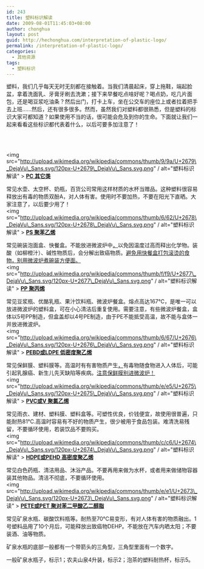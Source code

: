 ```yaml
---
id: 243
title: 塑料标识解读
date: 2009-08-01T11:45:03+08:00
author: chonghua
layout: post
guid: http://hechonghua.com/interpretation-of-plastic-logo/
permalink: /interpretation-of-plastic-logo/
categories:
  - 其他资源
tags:
  - 塑料标识
---
```

塑料，我们几乎每天无时无刻都在接触着。当我们清晨起床，穿上拖鞋，端起脸盆，拿着洗面乳、牙膏牙刷去洗漱；接下来早餐吃点啥好呢？喝点奶，吃几片面包，还是喝豆浆吃油条？然后出门，打卡上车，坐在公交车的座位上或者拉着把手去上班……然后，还有很多很多。然而，虽然我们对塑料都很熟悉，但是塑料的标识大家可都知道？如果使用不当的话，很可能会危及到你的生命。下面就让我们一起来看看这些标识都代表着什么，以后可要多加注意了！

&#160;

<!--more-->

&#160;&#160;  
<img src="http://upload.wikimedia.org/wikipedia/commons/thumb/9/9a/U+2679\_DejaVu\_Sans.svg/120px-U+2679\_DejaVu\_Sans.svg.png" / alt="塑料标识解读" > <u><b>PC 其它类</b></u> 

常见水壶、太空杯、奶瓶，百货公司常用这样材质的水杯当赠品。这种塑料很容易释放出有毒的物质双酚A，对人体有害。使用时不要加热，不要在阳光下直晒。大家注意了，以后要少用了！&#160;  
<img src="http://upload.wikimedia.org/wikipedia/commons/thumb/6/62/U+2678\_DejaVu\_Sans.svg/120px-U+2678\_DejaVu\_Sans.svg.png" / alt="塑料标识解读" > <u><b>PS 聚苯乙烯</b></u> 

常见碗装泡面盒、快餐盒。不能放进微波炉中[，](http://koudai.360.cn/u/18643482/)以免因温度过高而释出化学物。装酸（如柳橙汁）、碱性物质后，会分解出致癌物质。<u>避免用快餐盒打包滚烫的食物，别用微波炉煮碗装方便面。</u>&#160;  
<img src="http://upload.wikimedia.org/wikipedia/commons/thumb/f/f9/U+2677\_DejaVu\_Sans.svg/120px-U+2677\_DejaVu\_Sans.svg.png" / alt="塑料标识解读" > <u><b>PP 聚丙烯</b></u> 

常见豆浆瓶、优酪乳瓶、果汁饮料瓶、微波炉餐盒。熔点高达167℃，是唯一可以放进微波炉的塑料盒，可在小心清洁后重复使用。需要注意，有些微波炉餐盒，盒体以5号PP制造，但盒盖却以4号PE制造，由于PE不能抵受高温，故不能与盒体一并放进微波炉。&#160;  
<img src="http://upload.wikimedia.org/wikipedia/commons/thumb/6/67/U+2676\_DejaVu\_Sans.svg/120px-U+2676\_DejaVu\_Sans.svg.png" / alt="塑料标识解读" > <u><b>PEBD或LDPE 低密度聚乙烯</b></u> 

常见保鲜膜、塑料膜等。高温时有有害物质产生[，](http://koudai.360.cn/u/18643482/)有毒物随食物进入人体后，可能引起乳腺癌、新生儿先天缺陷等疾病。<u>注意保鲜膜别进微波炉！</u>&#160;  
<img src="http://upload.wikimedia.org/wikipedia/commons/thumb/e/e5/U+2675\_DejaVu\_Sans.svg/120px-U+2675\_DejaVu\_Sans.svg.png" / alt="塑料标识解读" > <u><b>PVC或V 聚氯乙烯</b></u> 

常见雨衣、建材、塑料膜、塑料盒等。可塑性优良，价钱便宜，故使用很普遍，只能耐热81℃.高温时容易有不好的物质产生，很少被用于食品包装。难清洗易残留，不要循环使用，若装饮品不要购买。&#160;  
<img src="http://upload.wikimedia.org/wikipedia/commons/thumb/c/c6/U+2674\_DejaVu\_Sans.svg/120px-U+2674\_DejaVu\_Sans.svg.png" / alt="塑料标识解读" > <u><b>HDPE或PEHD 高密度聚乙烯</b></u> 

常见白色药瓶、清洁用品、沐浴产品。不要再用来做为水杯，或者用来做储物容器装其他物品。清洁不彻底，不要循环使用。&#160;  
<img src="http://upload.wikimedia.org/wikipedia/commons/thumb/e/e1/U+2673\_DejaVu\_Sans.svg/120px-U+2673\_DejaVu\_Sans.svg.png" / alt="塑料标识解读" > <u><b>PETE或PET 聚对苯二甲酸乙二醇脂</b></u> 

常见矿泉水瓶、碳酸饮料瓶等。耐热至70℃易变形，有对人体有害的物质融出。1号塑料品用了10个月后，可能释放出致癌物DEHP。不能放在汽车内晒太阳；不要装酒、油等物质。 

矿泉水瓶的底部一般都有一个带箭头的三角型，三角型里面有一个数字。 

一般矿泉水瓶子，标示1；农夫山泉4升装，标示2；泡茶的塑料耐热杯，标示5。 

